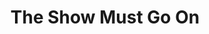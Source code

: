 ---
ep: 116
title: "The Show Must Go On"
imglink: "https://live.staticflickr.com/65535/50982916716_2d14d9c6e1_o.jpg"
thumbnail: "https://live.staticflickr.com/65535/50982916716_58d96cc1d4_q.jpg"
alt: " In the centre is the Mechanical Turk, a sword falling from one hand. He is surrounded by singing birds and shattering chess pieces, with ropes looping around the outside. There are wavy lines radiating from the centre. "
name: "Oddly Specific"
---